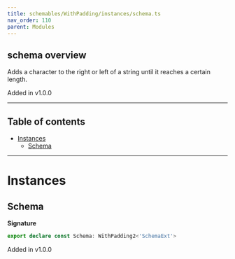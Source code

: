 ```yaml
---
title: schemables/WithPadding/instances/schema.ts
nav_order: 110
parent: Modules
---
```


## schema overview

Adds a character to the right or left of a string until it reaches a certain length.

Added in v1.0.0

---

<h2 class="text-delta">Table of contents</h2>

- [Instances](#instances)
  - [Schema](#schema)

---

# Instances

## Schema

**Signature**

```ts
export declare const Schema: WithPadding2<'SchemaExt'>
```

Added in v1.0.0
